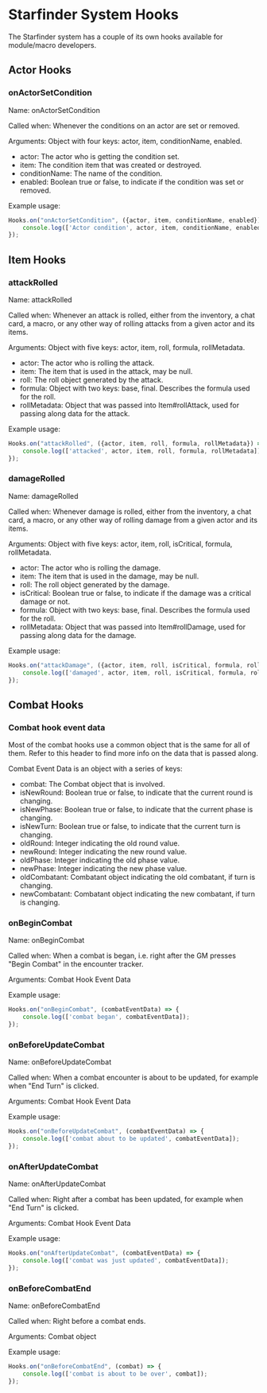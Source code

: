 # Starfinder System Hooks

The Starfinder system has a couple of its own hooks available for module/macro developers.

## Actor Hooks

### onActorSetCondition
Name: onActorSetCondition

Called when: Whenever the conditions on an actor are set or removed.

Arguments: Object with four keys: actor, item, conditionName, enabled.
* actor: The actor who is getting the condition set.
* item: The condition item that was created or destroyed.
* conditionName: The name of the condition.
* enabled: Boolean true or false, to indicate if the condition was set or removed.

Example usage:
```javascript
Hooks.on("onActorSetCondition", ({actor, item, conditionName, enabled}) => {
    console.log(['Actor condition', actor, item, conditionName, enabled]);
});
```

## Item Hooks

### attackRolled
Name: attackRolled

Called when: Whenever an attack is rolled, either from the inventory, a chat card, a macro, or any other way of rolling attacks from a given actor and its items.

Arguments: Object with five keys: actor, item, roll, formula, rollMetadata.
* actor: The actor who is rolling the attack.
* item: The item that is used in the attack, may be null.
* roll: The roll object generated by the attack.
* formula: Object with two keys: base, final. Describes the formula used for the roll.
* rollMetadata: Object that was passed into Item#rollAttack, used for passing along data for the attack.

Example usage:
```javascript
Hooks.on("attackRolled", ({actor, item, roll, formula, rollMetadata}) => {
    console.log(['attacked', actor, item, roll, formula, rollMetadata]);
});
```

### damageRolled
Name: damageRolled

Called when: Whenever damage is rolled, either from the inventory, a chat card, a macro, or any other way of rolling damage from a given actor and its items.

Arguments: Object with five keys: actor, item, roll, isCritical, formula, rollMetadata.
* actor: The actor who is rolling the damage.
* item: The item that is used in the damage, may be null.
* roll: The roll object generated by the damage.
* isCritical: Boolean true or false, to indicate if the damage was a critical damage or not.
* formula: Object with two keys: base, final. Describes the formula used for the roll.
* rollMetadata: Object that was passed into Item#rollDamage, used for passing along data for the damage.

Example usage:
```javascript
Hooks.on("attackDamage", ({actor, item, roll, isCritical, formula, rollMetadata}) => {
    console.log(['damaged', actor, item, roll, isCritical, formula, rollMetadata]);
});
```

## Combat Hooks

### Combat hook event data
Most of the combat hooks use a common object that is the same for all of them. Refer to this header to find more info on the data that is passed along.

Combat Event Data is an object with a series of keys:
* combat: The Combat object that is involved.
* isNewRound: Boolean true or false, to indicate that the current round is changing.
* isNewPhase: Boolean true or false, to indicate that the current phase is changing.
* isNewTurn: Boolean true or false, to indicate that the current turn is changing.
* oldRound: Integer indicating the old round value.
* newRound: Integer indicating the new round value.
* oldPhase: Integer indicating the old phase value.
* newPhase: Integer indicating the new phase value.
* oldCombatant: Combatant object indicating the old combatant, if turn is changing.
* newCombatant: Combatant object indicating the new combatant, if turn is changing.


### onBeginCombat
Name: onBeginCombat

Called when: When a combat is began, i.e. right after the GM presses "Begin Combat" in the encounter tracker.

Arguments: Combat Hook Event Data

Example usage:
```javascript
Hooks.on("onBeginCombat", (combatEventData) => {
    console.log(['combat began', combatEventData]);
});
```

### onBeforeUpdateCombat
Name: onBeforeUpdateCombat

Called when: When a combat encounter is about to be updated, for example when "End Turn" is clicked.

Arguments: Combat Hook Event Data

Example usage:
```javascript
Hooks.on("onBeforeUpdateCombat", (combatEventData) => {
    console.log(['combat about to be updated', combatEventData]);
});
```

### onAfterUpdateCombat
Name: onAfterUpdateCombat

Called when: Right after a combat has been updated, for example when "End Turn" is clicked.

Arguments: Combat Hook Event Data

Example usage:
```javascript
Hooks.on("onAfterUpdateCombat", (combatEventData) => {
    console.log(['combat was just updated', combatEventData]);
});
```

### onBeforeCombatEnd
Name: onBeforeCombatEnd

Called when: Right before a combat ends.

Arguments: Combat object

Example usage:
```javascript
Hooks.on("onBeforeCombatEnd", (combat) => {
    console.log(['combat is about to be over', combat]);
});
```
